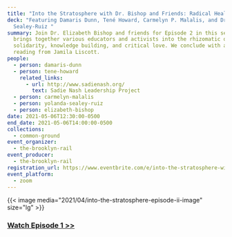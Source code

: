 ```yaml
---
title: "Into the Stratosphere with Dr. Bishop and Friends: Radical Healing"
deck: "Featuring Damaris Dunn, Tené Howard, Carmelyn P. Malalis, and Dr. Yolanda
  Sealey-Ruiz "
summary: Join Dr. Elizabeth Bishop and friends for Episode 2 in this series that
  brings together various educators and activists into the rhizomatic orbit of
  solidarity, knowledge building, and critical love. We conclude with a poetry
  reading from Jamila Liscott.
people:
  - person: damaris-dunn
  - person: tene-howard
    related_links:
      - url: http://www.sadienash.org/
        text: Sadie Nash Leadership Project
  - person: carmelyn-malalis
  - person: yolanda-sealey-ruiz
  - person: elizabeth-bishop
date: 2021-05-06T12:30:00-0500
end_date: 2021-05-06T14:00:00-0500
collections:
  - common-ground
event_organizer:
  - the-brooklyn-rail
event_producer:
  - the-brooklyn-rail
registration_url: https://www.eventbrite.com/e/into-the-stratosphere-with-dr-bishop-and-friends-episode-ii-tickets-152780750337
event_platform:
  - zoom
---
```

{{< image media="2021/04/into-the-stratosphere-episode-ii-image" size="lg" >}}

### **[Watch Episode 1 >>](https://brooklynrail.org/events/2021/04/08/into-the-stratosphere-with-dr-bishop-and-friends-episode-i/)**[](https://brooklynrail.org/events/2021/04/08/into-the-stratosphere-with-dr-bishop-and-friends-episode-i/)